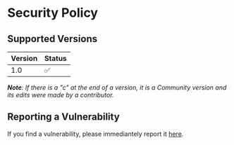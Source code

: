 # Security Policy

## Supported Versions
| Version | Status             |
| ------- | ------------------ |
| 1.0     | :white_check_mark: |

_**Note**: If there is a "c" at the end of a version, it is a Community version and its edits were made by a contributor._

## Reporting a Vulnerability
If you find a vulnerability, please immediantely report it [here](https://github.com/thecoder876/EasyChat/issues/new?assignees=&labels=vulnerability&template=security-vulnerability.md&title=Security+vulnerability+-+ "Open a new security vulnerability issue").

